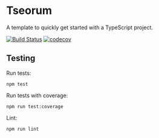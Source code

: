 # Tseorum

A template to quickly get started with a TypeScript project.

[![Build Status](https://travis-ci.org/baspeeters/tseorum.svg?branch=master)](https://travis-ci.org/baspeeters/tseorum)  [![codecov](https://codecov.io/gh/baspeeters/tseorum/branch/master/graph/badge.svg)](https://codecov.io/gh/baspeeters/tseorum)



## Testing

Run tests:
```
npm test
```

Run tests with coverage:
```
npm run test:coverage
```

Lint:
```
npm run lint
```
